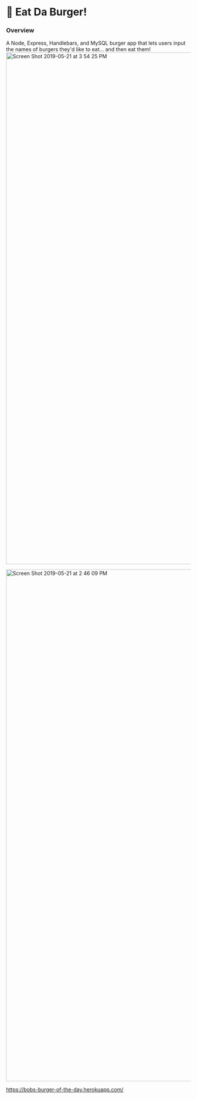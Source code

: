 # 🍔 Eat Da Burger!

### Overview

A Node, Express, Handlebars, and MySQL burger app that lets users input the names of burgers they'd like to eat... and then eat them! 
<img width="1392" alt="Screen Shot 2019-05-21 at 3 54 25 PM" src="https://user-images.githubusercontent.com/48463632/58126373-d3ee2080-7be0-11e9-8ab7-6f5d45a68b4a.png">

<img width="1392" alt="Screen Shot 2019-05-21 at 2 46 09 PM" src="https://user-images.githubusercontent.com/48463632/58126226-7eb20f00-7be0-11e9-92a0-846d9f413d00.png">


https://bobs-burger-of-the-day.herokuapp.com/
